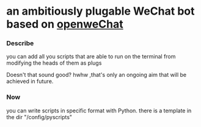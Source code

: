 # an ambitiously plugable WeChat bot based on [openweChat](https://github.com/eatmoreapple/openwechat)
### Describe
you can add all you scripts that are able to run on the terminal from modifying the heads of them as plugs

Doesn't that sound good?
hwhw ,that's only an ongoing aim that will be achieved in future.

### Now

you can write scripts in specific format with Python.
there is a template in the dir "/config/pyscripts"






